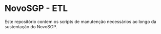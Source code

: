 # NovoSGP - ETL

Este repositório contem os scripts de manutenção necessários ao longo da sustentação do NovoSGP.

